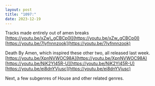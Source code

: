 ```yaml
---
layout: post
title: "1097:"
date: 2023-12-19
---
```


Tracks made entirely out of amen breaks  
[https://youtu.be/xZw\_gCBCp0I](https://youtu.be/xZw_gCBCp0I)  
[https://youtu.be/7Iyfnnnzook](https://youtu.be/7Iyfnnnzook)

Death By Amen, which inspired these other two, all released last week.  
[https://youtu.be/XpnNVWOC98A](https://youtu.be/XpnNVWOC98A)  
[https://youtu.be/NiK2YI45R-U](https://youtu.be/NiK2YI45R-U)  
[https://youtu.be/ei8dnYVjusc](https://youtu.be/ei8dnYVjusc)

Next, a few subgenres of House and other related genres.
